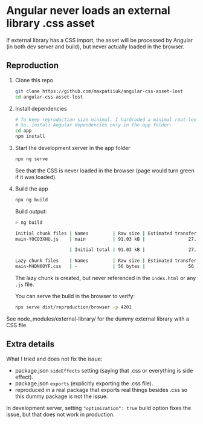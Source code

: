 # Angular never loads an external library .css asset

If external library has a CSS import, the asset will be processed by Angular (in
both dev server and build), but never actually loaded in the browser.

## Reproduction

1. Clone this repo

   ```sh
   git clone https://github.com/maxpatiiuk/angular-css-asset-lost
   cd angular-css-asset-lost
   ```

2. Install dependencies

   ```sh
   # To keep reproduction size minimal, I hardcoded a minimal root-level node_modules
   # So, install Angular dependencies only in the app folder:
   cd app
   npm install
   ```

3. Start the development server in the app folder

   ```sh
   npx ng serve
   ```

   See that the CSS is never loaded in the browser (page would turn green if it
   was loaded).

4. Build the app

   ```sh
   npx ng build
   ```

   Build output:

   ```sh
   > ng build

   Initial chunk files | Names         | Raw size | Estimated transfer size
   main-YOCO3XHU.js    | main          | 91.03 kB |                27.28 kB

                       | Initial total | 91.03 kB |                27.28 kB

   Lazy chunk files    | Names         | Raw size | Estimated transfer size
   main-M4DN6OYF.css   | -             | 56 bytes |                56 bytes
   ```

   The lazy chunk is created, but never referenced in the `index.html` or any
   `.js` file.

   You can serve the build in the browser to verify:

   ```sh
   npx serve dist/reproduction/browser -p 4201
   ```

See node_modules/external-library/ for the dummy external library with a CSS
file.

## Extra details

What I tried and does not fix the issue:

- package.json `sideEffects` setting (saying that .css or everything is side
  effect).
- package.json `exports` (explicitly exporting the .css file).
- reproduced in a real package that exports real things besides .css so this
  dummy package is not the issue.

In development server, setting `"optimization": true` build option fixes the
issue, but that does not work in production.
